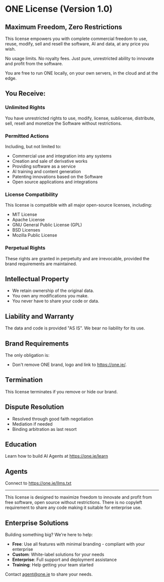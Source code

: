 # ONE License (Version 1.0)

## Maximum Freedom, Zero Restrictions

This license empowers you with complete commercial freedom to use, reuse, modify, sell and resell the software, AI and data, at any price you wish.

No usage limits. No royalty fees. Just pure, unrestricted ability to innovate and profit from the software.

You are free to run ONE locally, on your own servers, in the cloud and at the edge.

## You Receive:

### Unlimited Rights

You have unrestricted rights to use, modify, license, sublicense, distribute, sell, resell and monetize the Software without restrictions.

### Permitted Actions

Including, but not limited to:

- Commercial use and integration into any systems
- Creation and sale of derivative works
- Providing software as a service
- AI training and content generation
- Patenting innovations based on the Software
- Open source applications and integrations

### License Compatibility

This license is compatible with all major open-source licenses, including:

- MIT License
- Apache License
- GNU General Public License (GPL)
- BSD Licenses
- Mozilla Public License

### Perpetual Rights

These rights are granted in perpetuity and are irrevocable, provided the brand requirements are maintained.

## Intellectual Property

- We retain ownership of the original data.
- You own any modifications you make.
- You never have to share your code or data.

## Liability and Warranty

The data and code is provided "AS IS". We bear no liability for its use.

## Brand Requirements

The only obligation is:

- Don't remove ONE brand, logo and link to https://one.ie/.

## Termination

This license terminates if you remove or hide our brand.

## Dispute Resolution

- Resolved through good faith negotiation
- Mediation if needed
- Binding arbitration as last resort

## Education

Learn how to build AI Agents at https://one.ie/learn

## Agents

Connect to https://one.ie/llms.txt

---

This license is designed to maximize freedom to innovate and profit from free software, open source without restrictions. There is no copyleft requirement to share any code making it suitable for enterprise use.

## Enterprise Solutions

Building something big? We're here to help:

- **Free**: Use all features with minimal branding - compliant with your enterprise
- **Custom**: White-label solutions for your needs
- **Enterprise**: Full support and deployment assistance
- **Training**: Help getting your team started

Contact agent@one.ie to share your needs.
